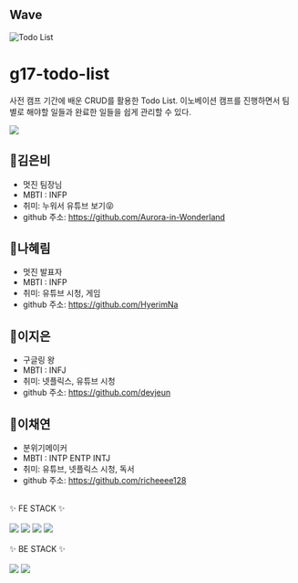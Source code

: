## Wave <a id="wave">

![Todo List](https://capsule-render.vercel.app/api?type=wave&color=f2d8d8&height=300&text=TodoList)

# g17-todo-list

사전 캠프 기간에 배운 CRUD를 활용한 Todo List.
이노베이션 캠프를 진행하면서 팀별로 해야할 일들과 완료한 일들을 쉽게 관리할 수 있다.

<img src="https://github.com/Aurora-in-Wonderland/g17-todo-list/assets/99107568/69d3e5b2-80c3-4f87-8a70-ee93c393b899"/>

## 🌟김은비

- 멋진 팀장님
- MBTI : INFP
- 취미: 누워서 유튜브 보기😝
- github 주소: https://github.com/Aurora-in-Wonderland

## 🌟나혜림

- 멋진 발표자
- MBTI : INFP
- 취미: 유튜브 시청, 게임
- github 주소: https://github.com/HyerimNa

## 🌟이지은

- 구글링 왕
- MBTI : INFJ
- 취미: 넷플릭스, 유튜브 시청
- github 주소: https://github.com/devjeun

## 🌟이채연

- 분위기메이커
- MBTI : INTP ENTP INTJ
- 취미: 유튜브, 넷플릭스 시청, 독서
- github 주소: https://github.com/richeeee128

<br/>

<div>✨ FE STACK ✨</div>
<br/>
<div>
	<img src="https://img.shields.io/badge/HTML5-E34F26?style=flat&logo=HTML5&logoColor=white" />
	<img src="https://img.shields.io/badge/CSS3-1572B6?style=flat&logo=CSS3&logoColor=white" />
	<img src="https://img.shields.io/badge/JavaScript-F7DF1E?style=flat&logo=JavaScript&logoColor=white" />
	<img src="https://img.shields.io/badge/jQuery-0769AD?style=flat&logo=jQuery&logoColor=white" />
</div>
<br/>
<div>✨ BE STACK ✨</div>
<br/>
<div>
    <img src="https://img.shields.io/badge/python-3776AB?style=flat-square&logo=python&logoColor=white"> 
    <img src="https://img.shields.io/badge/mongodb-47A248?style=flat-square&logo=mongodb&logoColor=white"> 
</div>

